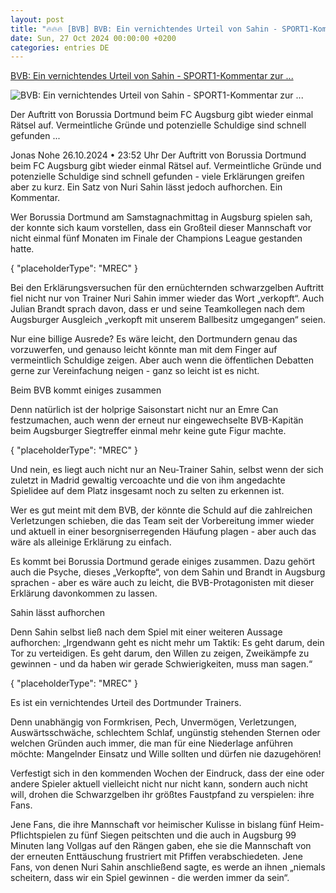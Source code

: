 ```yaml
---
layout: post
title: "🔥🔥🔥 [BVB] BVB: Ein vernichtendes Urteil von Sahin - SPORT1-Kommentar zur ..."
date: Sun, 27 Oct 2024 00:00:00 +0200
categories: entries DE
---
```

[BVB: Ein vernichtendes Urteil von Sahin - SPORT1-Kommentar zur ...](https://www.sport1.de/news/fussball/bundesliga/2024/10/bvb-ein-vernichtendes-urteil-von-sahin-sport1-kommentar-zur-pleite-in-augsburg)

![BVB: Ein vernichtendes Urteil von Sahin - SPORT1-Kommentar zur ...](https://reshape.sport1.de/c/t/6bc51635-6e52-49f6-a692-019db06785f8/1200x630)

Der Auftritt von Borussia Dortmund beim FC Augsburg gibt wieder einmal Rätsel auf. Vermeintliche Gründe und potenzielle Schuldige sind schnell gefunden ...

Jonas Nohe 26.10.2024 • 23:52 Uhr Der Auftritt von Borussia Dortmund beim FC Augsburg gibt wieder einmal Rätsel auf. Vermeintliche Gründe und potenzielle Schuldige sind schnell gefunden - viele Erklärungen greifen aber zu kurz. Ein Satz von Nuri Sahin lässt jedoch aufhorchen. Ein Kommentar.

Wer Borussia Dortmund am Samstagnachmittag in Augsburg spielen sah, der konnte sich kaum vorstellen, dass ein Großteil dieser Mannschaft vor nicht einmal fünf Monaten im Finale der Champions League gestanden hatte.

{ "placeholderType": "MREC" }

Bei den Erklärungsversuchen für den ernüchternden schwarzgelben Auftritt fiel nicht nur von Trainer Nuri Sahin immer wieder das Wort „verkopft“. Auch Julian Brandt sprach davon, dass er und seine Teamkollegen nach dem Augsburger Ausgleich „verkopft mit unserem Ballbesitz umgegangen“ seien.

Nur eine billige Ausrede? Es wäre leicht, den Dortmundern genau das vorzuwerfen, und genauso leicht könnte man mit dem Finger auf vermeintlich Schuldige zeigen. Aber auch wenn die öffentlichen Debatten gerne zur Vereinfachung neigen - ganz so leicht ist es nicht.

Beim BVB kommt einiges zusammen

Denn natürlich ist der holprige Saisonstart nicht nur an Emre Can festzumachen, auch wenn der erneut nur eingewechselte BVB-Kapitän beim Augsburger Siegtreffer einmal mehr keine gute Figur machte.

{ "placeholderType": "MREC" }

Und nein, es liegt auch nicht nur an Neu-Trainer Sahin, selbst wenn der sich zuletzt in Madrid gewaltig vercoachte und die von ihm angedachte Spielidee auf dem Platz insgesamt noch zu selten zu erkennen ist.

Wer es gut meint mit dem BVB, der könnte die Schuld auf die zahlreichen Verletzungen schieben, die das Team seit der Vorbereitung immer wieder und aktuell in einer besorgniserregenden Häufung plagen - aber auch das wäre als alleinige Erklärung zu einfach.

Es kommt bei Borussia Dortmund gerade einiges zusammen. Dazu gehört auch die Psyche, dieses „Verkopfte“, von dem Sahin und Brandt in Augsburg sprachen - aber es wäre auch zu leicht, die BVB-Protagonisten mit dieser Erklärung davonkommen zu lassen.

Sahin lässt aufhorchen

Denn Sahin selbst ließ nach dem Spiel mit einer weiteren Aussage aufhorchen: „Irgendwann geht es nicht mehr um Taktik: Es geht darum, dein Tor zu verteidigen. Es geht darum, den Willen zu zeigen, Zweikämpfe zu gewinnen - und da haben wir gerade Schwierigkeiten, muss man sagen.“

{ "placeholderType": "MREC" }

Es ist ein vernichtendes Urteil des Dortmunder Trainers.

Denn unabhängig von Formkrisen, Pech, Unvermögen, Verletzungen, Auswärtsschwäche, schlechtem Schlaf, ungünstig stehenden Sternen oder welchen Gründen auch immer, die man für eine Niederlage anführen möchte: Mangelnder Einsatz und Wille sollten und dürfen nie dazugehören!

Verfestigt sich in den kommenden Wochen der Eindruck, dass der eine oder andere Spieler aktuell vielleicht nicht nur nicht kann, sondern auch nicht will, drohen die Schwarzgelben ihr größtes Faustpfand zu verspielen: ihre Fans.

Jene Fans, die ihre Mannschaft vor heimischer Kulisse in bislang fünf Heim-Pflichtspielen zu fünf Siegen peitschten und die auch in Augsburg 99 Minuten lang Vollgas auf den Rängen gaben, ehe sie die Mannschaft von der erneuten Enttäuschung frustriert mit Pfiffen verabschiedeten. Jene Fans, von denen Nuri Sahin anschließend sagte, es werde an ihnen „niemals scheitern, dass wir ein Spiel gewinnen - die werden immer da sein“.

